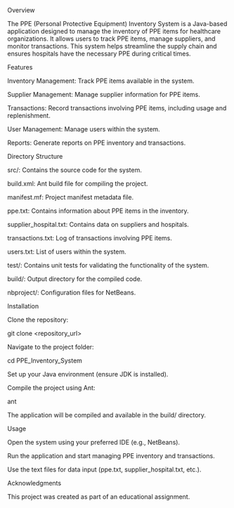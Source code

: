 Overview

The PPE (Personal Protective Equipment) Inventory System is a Java-based application designed to manage the inventory of PPE items for healthcare organizations. It allows users to track PPE items, manage suppliers, and monitor transactions. This system helps streamline the supply chain and ensures hospitals have the necessary PPE during critical times.


Features

Inventory Management: Track PPE items available in the system.

Supplier Management: Manage supplier information for PPE items.

Transactions: Record transactions involving PPE items, including usage and replenishment.

User Management: Manage users within the system.

Reports: Generate reports on PPE inventory and transactions.


Directory Structure

src/: Contains the source code for the system.

build.xml: Ant build file for compiling the project.

manifest.mf: Project manifest metadata file.

ppe.txt: Contains information about PPE items in the inventory.

supplier_hospital.txt: Contains data on suppliers and hospitals.

transactions.txt: Log of transactions involving PPE items.

users.txt: List of users within the system.

test/: Contains unit tests for validating the functionality of the system.

build/: Output directory for the compiled code.

nbproject/: Configuration files for NetBeans.

Installation

Clone the repository:

git clone <repository_url>


Navigate to the project folder:

cd PPE_Inventory_System


Set up your Java environment (ensure JDK is installed).

Compile the project using Ant:

ant


The application will be compiled and available in the build/ directory.

Usage

Open the system using your preferred IDE (e.g., NetBeans).

Run the application and start managing PPE inventory and transactions.

Use the text files for data input (ppe.txt, supplier_hospital.txt, etc.).

Acknowledgments

This project was created as part of an educational assignment.
